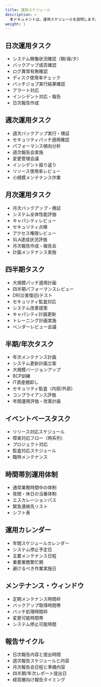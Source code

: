 ```yaml
---
title: 運用スケジュール
description: >
  本ドキュメントは、運用スケジュールを説明します。
weight: 1
---
```


## 日次運用タスク

- システム稼働状況確認（朝/昼/夕）
- バックアップ成否確認
- ログ異常有無確認
- ディスク使用率チェック
- バッチジョブ実行結果確認
- アラート対応
- インシデント対応・報告
- 日次報告作成

## 週次運用タスク

- 週次バックアップ実行・検証
- セキュリティパッチ適用確認
- パフォーマンス傾向分析
- 週次報告会実施
- 変更管理会議
- インシデント振り返り
- リソース使用率レビュー
- 小規模メンテナンス作業

## 月次運用タスク

- 月次バックアップ・検証
- システム全体性能評価
- キャパシティレビュー
- セキュリティ点検
- アクセス権限レビュー
- SLA達成状況評価
- 月次報告作成・報告会
- 計画メンテナンス実施

## 四半期タスク

- 大規模パッチ適用計画
- 四半期パフォーマンスレビュー
- DR(災害復旧)テスト
- セキュリティ監査対応
- システム改善提案
- キャパシティ計画更新
- トレーニング計画実施
- ベンダーレビュー会議

## 半期/年次タスク

- 年次メンテナンス計画
- システム更新計画立案
- 大規模バージョンアップ
- BCP訓練
- IT資産棚卸し
- セキュリティ監査（内部/外部）
- コンプライアンス評価
- 年間運用評価・改善計画

## イベントベースタスク

- リリース対応スケジュール
- 障害対応フロー（時系列）
- プロジェクト対応
- 監査対応スケジュール
- 臨時メンテナンス

## 時間帯別運用体制

- 通常業務時間中の体制
- 夜間・休日の当番体制
- エスカレーションパス
- 緊急連絡先リスト
- シフト表

## 運用カレンダー

- 年間スケジュールカレンダー
- システム停止予定日
- 主要メンテナンス日程
- 重要業務繁忙期
- 避けるべき作業実施日

## メンテナンス・ウィンドウ

- 定期メンテナンス時間枠
- バックアップ取得時間帯
- バッチ処理時間枠
- 変更可能時間帯
- システム停止可能時間

## 報告サイクル

- 日次報告内容と提出時間
- 週次報告スケジュールと内容
- 月次報告会日程と準備内容
- 四半期/年次レポート提出日
- 経営層向け報告タイミング